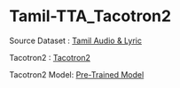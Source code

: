 # Tamil-TTA_Tacotron2

Source Dataset : [Tamil Audio & Lyric](http://openslr.org/65)

Tacotron2 : [Tacotron2](https://github.com/NVIDIA/tacotron2)

Tacotron2 Model: [Pre-Trained Model](https://drive.google.com/file/d/1c5ZTuT7J08wLUoVZ2KkUs_VdZuJ86ZqA/)

